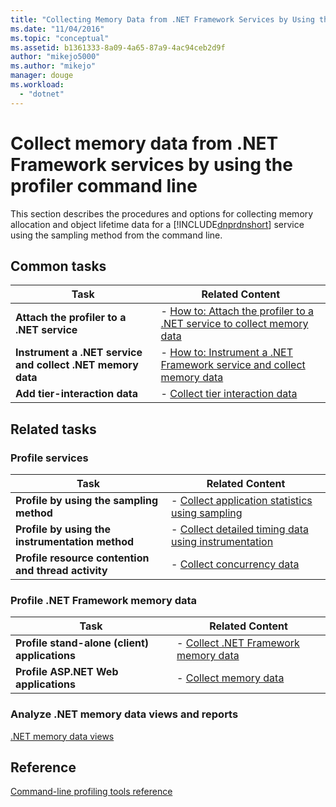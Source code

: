 ```yaml
---
title: "Collecting Memory Data from .NET Framework Services by Using the Profiler Command Line | Microsoft Docs"
ms.date: "11/04/2016"
ms.topic: "conceptual"
ms.assetid: b1361333-8a09-4a65-87a9-4ac94ceb2d9f
author: "mikejo5000"
ms.author: "mikejo"
manager: douge
ms.workload: 
  - "dotnet"
---
```

# Collect memory data from .NET Framework services by using the profiler command line
This section describes the procedures and options for collecting memory allocation and object lifetime data for a [!INCLUDE[dnprdnshort](../code-quality/includes/dnprdnshort_md.md)] service using the sampling method from the command line.  
  
## Common tasks
  
|Task|Related Content|  
|----------|---------------------|  
|**Attach the profiler to a .NET service**|-   [How to: Attach the profiler to a .NET service to collect memory data](../profiling/how-to-attach-the-profiler-to-a-dotnet-service-to-collect-memory-data-by-using-the-command-line.md)|  
|**Instrument a .NET service and collect .NET memory data**|-   [How to: Instrument a .NET Framework service and collect memory data](../profiling/how-to-instrument-a-dotnet-framework-service-and-collect-memory-data-by-using-the-profiler-command-line.md)|  
|**Add tier-interaction data**|-   [Collect tier interaction data](../profiling/adding-tier-interaction-data-from-the-command-line.md)|  
  
## Related tasks
  
### Profile services  
  
|Task|Related Content|  
|----------|---------------------|  
|**Profile by using the sampling method**|-   [Collect application statistics using sampling](../profiling/collecting-application-statistics-for-services-by-using-the-profiler-sampling-method.md)|  
|**Profile by using the instrumentation method**|-   [Collect detailed timing data using instrumentation](../profiling/collecting-detailed-timing-data-for-services-by-using-the-instrumentation-method.md)|  
|**Profile resource contention and thread activity**|-   [Collect concurrency data](../profiling/collecting-concurrency-data-for-a-service-by-using-the-profiler-command-line.md)|  
  
### Profile .NET Framework memory data  
  
|Task|Related Content|  
|----------|---------------------|  
|**Profile stand-alone (client) applications**|-   [Collect .NET Framework memory data](../profiling/collecting-dotnet-framework-memory-data-for-stand-alone-applications.md)|  
|**Profile ASP.NET Web applications**|-   [Collect memory data](../profiling/collecting-memory-data-from-an-aspnet-web-application.md)|  
  
### Analyze .NET memory data views and reports  
 [.NET memory data views](../profiling/dotnet-memory-data-views.md)  
  
## Reference  
 [Command-line profiling tools reference](../profiling/command-line-profiling-tools-reference.md)